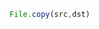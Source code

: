 <!--TITLE:File.copy()-->
<!--ABOUT:Upspark's File API module.-->

```javascript
File.copy(src,dst)
```
